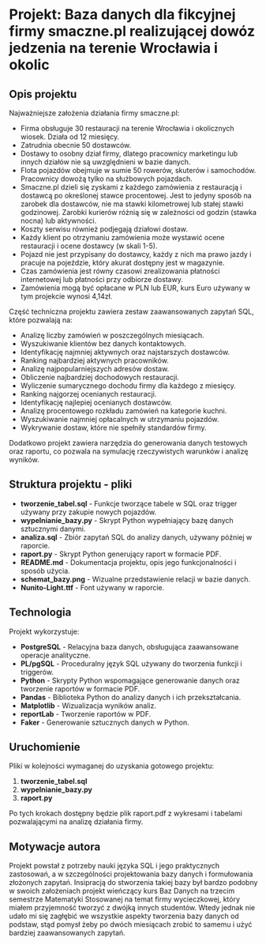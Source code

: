 # Projekt: Baza danych dla fikcyjnej firmy smaczne.pl realizującej dowóz jedzenia na terenie Wrocławia i okolic

## Opis projektu

Najważniejsze założenia działania firmy smaczne.pl:
- Firma obsługuje 30 restauracji na terenie Wrocławia i okolicznych wiosek. Działa od 12 miesięcy.
- Zatrudnia obecnie 50 dostawców.
- Dostawy to osobny dział firmy, dlatego pracownicy marketingu lub innych działów nie są uwzględnieni w bazie danych.
- Flota pojazdów obejmuje w sumie 50 rowerów, skuterów i samochodów. Pracownicy dowożą tylko na służbowych pojazdach.
- Smaczne.pl dzieli się zyskami z każdego zamówienia z restauracją i dostawcą po określonej stawce procentowej. Jest to jedyny sposób na zarobek dla dostawców, nie ma stawki kilometrowej lub stałej stawki godzinowej. Zarobki kurierów różnią się w zależności od godzin (stawka nocna) lub aktywności.
- Koszty serwisu również podjegają działowi dostaw.
- Każdy klient po otrzymaniu zamówienia może wystawić ocene restauracji i ocene dostawcy (w skali 1-5).
- Pojazd nie jest przypisany do dostawcy, każdy z nich ma prawo jazdy i pracuje na pojeździe, który akurat dostępny jest w magazynie.
- Czas zamówienia jest równy czasowi zrealizowania płatności internetowej lub płatności przy odbiorze dostawy.
- Zamówienia mogą być opłacane w PLN lub EUR, kurs Euro używany w tym projekcie wynosi 4,14zł.

Część techniczna projektu zawiera zestaw zaawansowanych zapytań SQL, które pozwalają na:
- Analizę liczby zamówień w poszczególnych miesiącach.
- Wyszukiwanie klientów bez danych kontaktowych.
- Identyfikację najmniej aktywnych oraz najstarszych dostawców.
- Ranking najbardziej aktywnych pracowników.
- Analizę najpopularniejszych adresów dostaw.
- Obliczenie najbardziej dochodowych restauracji.
- Wyliczenie sumarycznego dochodu firmy dla każdego z miesięcy.
- Ranking najgorzej ocenianych restauracji.
- Identyfikację najlepiej ocenianych dostawców.
- Analizę procentowego rozkładu zamówień na kategorie kuchni.
- Wyszukiwanie najmniej opłacalnych w utrzymaniu pojazdów.
- Wykrywanie dostaw, które nie spełniły standardów firmy.

Dodatkowo projekt zawiera narzędzia do generowania danych testowych oraz raportu, co pozwala na symulację rzeczywistych warunków i analizę wyników. 

## Struktura projektu - pliki
- **tworzenie_tabel.sql** - Funkcje tworzące tabele w SQL oraz trigger używany przy zakupie nowych pojazdów.
- **wypelnianie_bazy.py** - Skrypt Python wypełniający bazę danych sztucznymi danymi. 
- **analiza.sql** - Zbiór zapytań SQL do analizy danych, używany później w raporcie.
- **raport.py** - Skrypt Python generujący raport w formacie PDF.
- **README.md** - Dokumentacja projektu, opis jego funkcjonalności i sposób użycia.
- **schemat_bazy.png** - Wizualne przedstawienie relacji w bazie danych.
- **Nunito-Light.ttf**  - Font używany w raporcie.

## Technologia
Projekt wykorzystuje:
- **PostgreSQL** - Relacyjna baza danych, obsługująca zaawansowane operacje analityczne.
- **PL/pgSQL** - Proceduralny język SQL używany do tworzenia funkcji i triggerów.
- **Python** - Skrypty Python wspomagające generowanie danych oraz tworzenie raportów w formacie PDF.
- **Pandas** - Biblioteka Python do analizy danych i ich przekształcania.
- **Matplotlib** - Wizualizacja wyników analiz.
- **reportLab** - Tworzenie raportów w PDF.
- **Faker** - Generowanie sztucznych danych w Python.

## Uruchomienie
Pliki w kolejności wymaganej do uzyskania gotowego projektu:
1. **tworzenie_tabel.sql**
2. **wypelnianie_bazy.py**
3. **raport.py**

Po tych krokach dostępny będzie plik raport.pdf z wykresami i tabelami pozwalającymi na analizę działania firmy.

## Motywacje autora
Projekt powstał z potrzeby nauki języka SQL i jego praktycznych zastosowań, a w szczególności projektowania bazy danych i formułowania złożonych zapytań. Insipracją do stworzenia takiej bazy był bardzo podobny w swoich założeniach projekt wieńczący kurs Baz Danych na trzecim semestrze Matematyki Stosowanej na temat firmy wycieczkowej, który miałem przyjemność tworzyć z dwójką innych studentów. Wtedy jednak nie udało mi się zagłębić we wszystkie aspekty tworzenia bazy danych od podstaw, stąd pomysł żeby po dwóch miesiącach zrobić to samemu i użyć bardziej zaawansowanych zapytań.
